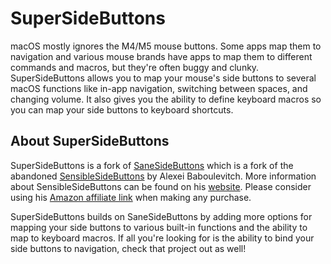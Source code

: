 # SuperSideButtons

macOS mostly ignores the M4/M5 mouse buttons. Some apps map them to navigation and various mouse brands have apps to map them to different commands and macros, but they're often buggy and clunky. SuperSideButtons allows you to map your mouse's side buttons to several macOS functions like in-app navigation, switching between spaces, and changing volume. It also gives you the ability to define keyboard macros so you can map your side buttons to keyboard shortcuts.

## About SuperSideButtons

SuperSideButtons is a fork of [SaneSideButtons](https://github.com/thealpa/SaneSideButtons) which is a fork of the abandoned [SensibleSideButtons](https://github.com/archagon/sensible-side-buttons) by Alexei Baboulevitch. More information about SensibleSideButtons can be found on his [website](https://sensible-side-buttons.archagon.net/). Please consider using his [Amazon affiliate link](http://amzn.to/2tlwbAB) when making any purchase.

SuperSideButtons builds on SaneSideButtons by adding more options for mapping your side buttons to various built-in functions and the ability to map to keyboard macros. If all you're looking for is the ability to bind your side buttons to navigation, check that project out as well!

